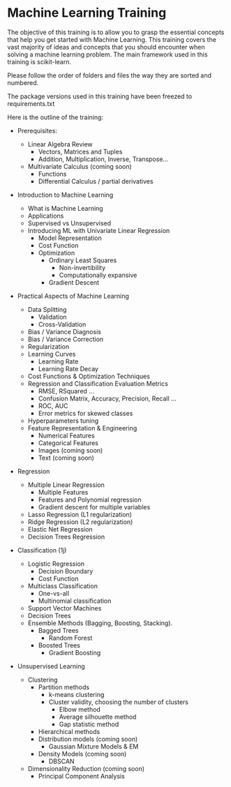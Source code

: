 # Machine Learning Training

The objective of this training is to allow you to grasp the essential concepts that help you get started with Machine Learning.
This training covers the vast majority of ideas and concepts that you should encounter when solving a machine learning problem.
The main framework used in this training is scikit-learn.

Please follow the order of folders and files the way they are sorted and numbered.

The package versions used in this training have been freezed to requirements.txt

Here is the outline of the training:


* Prerequisites: 
    * Linear Algebra Review 
        * Vectors, Matrices and Tuples
        * Addition, Multiplication, Inverse, Transpose…
    * Multivariate Calculus (coming soon)
        * Functions
        * Differential Calculus / partial derivatives
    
* Introduction to Machine Learning 
    * What is Machine Learning
    * Applications
    * Supervised vs Unsupervised
    * Introducing ML with Univariate Linear Regression
        * Model Representation
        * Cost Function
        * Optimization
            * Ordinary Least Squares
                * Non-invertibility
                * Computationally expansive
            * Gradient Descent
                
* Practical Aspects of Machine Learning
    * Data Splitting
        * Validation
        * Cross-Validation
    * Bias / Variance Diagnosis 
    * Bias / Variance Correction 
    * Regularization 
    * Learning Curves 
        * Learning Rate
        * Learning Rate Decay
    * Cost Functions & Optimization Techniques 
    * Regression and Classification Evaluation Metrics 
        * RMSE, RSquared ...
        * Confusion Matrix, Accuracy, Precision, Recall ...
        * ROC, AUC
        * Error metrics for skewed classes
    * Hyperparameters tuning
    * Feature Representation & Engineering
        * Numerical Features
        * Categorical Features
        * Images (coming soon)
        * Text (coming soon)
        
* Regression
    * Multiple Linear Regression
        * Multiple Features
        * Features and Polynomial regression
        * Gradient descent for multiple variables
    * Lasso Regression (L1 regularization)
    * Ridge Regression (L2 regularization)
    * Elastic Net Regression 
    * Decision Trees Regression
    
* Classification (1j)
    * Logistic Regression
        * Decision Boundary
        * Cost Function
    * Multiclass Classification
        * One-vs-all
        * Multinomial classification
    * Support Vector Machines
    * Decision Trees
    * Ensemble  Methods (Bagging, Boosting, Stacking). 
        * Bagged Trees
            * Random Forest
        * Boosted Trees 
            * Gradient Boosting

* Unsupervised Learning
    * Clustering
        * Partition methods
            * k-means clustering
            * Cluster validity, choosing the number of clusters
                * Elbow method
                * Average silhouette method
                * Gap statistic method
        * Hierarchical methods
        * Distribution models (coming soon)
            * Gaussian Mixture Models & EM
        * Density Models (coming soon)
            * DBSCAN
    * Dimensionality Reduction (coming soon)
        * Principal Component Analysis